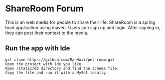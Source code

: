 # ShareRoom Forum
This is an web media for people to share their life. ShareRoom is a spring boot application using maven. Users can sign up and login. After signing in, they can post their
context to the media.
## Run the app with Ide
```
git clone https://github.com/RanHuii/pet-room.git
Open the project with ide you like
Open /static/db directory and find the schema file.
Copy the file and run it with a MySql locally.
```
